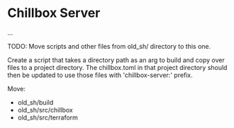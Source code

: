 # Chillbox Server

...

TODO: Move scripts and other files from old_sh/ directory to this one.

Create a script that takes a directory path as an arg to build and copy over
files to a project directory. The chillbox.toml in that project directory should
then be updated to use those files with 'chillbox-server:' prefix.

Move:

- old_sh/build
- old_sh/src/chillbox
- old_sh/src/terraform
